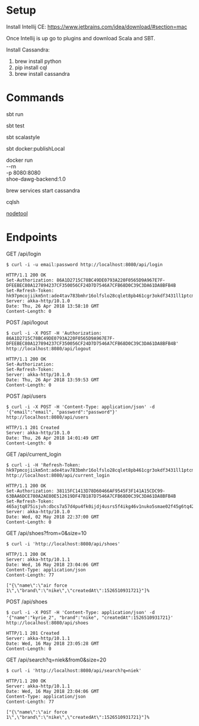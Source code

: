 # Setup
Install Intellij CE: https://www.jetbrains.com/idea/download/#section=mac 

Once Intellij is up go to plugins and download Scala and SBT.

Install Cassandra:
1. brew install python
2. pip install cql
3. brew install cassandra

# Commands

sbt run

sbt test

sbt scalastyle

sbt docker:publishLocal

docker run \
--rn \
-p 8080:8080 \
shoe-dawg-backend:1.0

brew services start cassandra

cqlsh

[nodetool](http://cassandra.apache.org/doc/latest/tools/nodetool/nodetool.html)

# Endpoints

GET /api/login
```
$ curl -i -u email:password http://localhost:8080/api/login

HTTP/1.1 200 OK
Set-Authorization: 86A1D2715C78BC49DE0793A220F0565D9A967E7F-DFEEBEC80A127894237CF350056CF24D7D7546A7CFB68D0C39C3DA61DA8BFB4B
Set-Refresh-Token: hk97pmcojiikm5nt:ade4tav783bmhr16olfslo28cqlet8pb461cgr3okdf3431ll1ptcmq6bg7ic0j9
Server: akka-http/10.1.0
Date: Thu, 26 Apr 2018 13:58:10 GMT
Content-Length: 0
```

POST /api/logout
```
$ curl -i -X POST -H 'Authorization: 86A1D2715C78BC49DE0793A220F0565D9A967E7F-DFEEBEC80A127894237CF350056CF24D7D7546A7CFB68D0C39C3DA61DA8BFB4B' http://localhost:8080/api/logout

HTTP/1.1 200 OK
Set-Authorization:
Set-Refresh-Token:
Server: akka-http/10.1.0
Date: Thu, 26 Apr 2018 13:59:53 GMT
Content-Length: 0
```

POST /api/users
```
$ curl -i -X POST -H 'Content-Type: application/json' -d '{"email":"email", "password":"password"}' http://localhost:8080/api/users

HTTP/1.1 201 Created
Server: akka-http/10.1.0
Date: Thu, 26 Apr 2018 14:01:49 GMT
Content-Length: 0
```

GET /api/current_login
```
$ curl -i -H 'Refresh-Token: hk97pmcojiikm5nt:ade4tav783bmhr16olfslo28cqlet8pb461cgr3okdf3431ll1ptcmq6bg7ic0j9' http://localhost:8080/api/current_login

HTTP/1.1 200 OK
Set-Authorization: 38115FC1413D78D60466AF9545F3F141A15CDC99-63BAA6DCE780A2AE80E512619DF47B187D7546A7CFB68D0C39C3DA61DA8BFB4B
Set-Refresh-Token: 465ajtq875isjvh:dbcs7a57d4pu4fk0ijdj4usrs5f4ikg46v1nuko5smae02f45g6tq42u0shoaats
Server: akka-http/10.1.0
Date: Wed, 02 May 2018 22:37:00 GMT
Content-Length: 0
```

GET /api/shoes?from=0&size=10
```
$ curl -i 'http://localhost:8080/api/shoes'

HTTP/1.1 200 OK
Server: akka-http/10.1.1
Date: Wed, 16 May 2018 23:04:06 GMT
Content-Type: application/json
Content-Length: 77

["{\"name\":\"air force 1\",\"brand\":\"nike\",\"createdAt\":1526510931721}"]%    
```

POST /api/shoes
```
$ curl -i -X POST -H 'Content-Type: application/json' -d '{"name":"kyrie_2", "brand":"nike", "createdAt":1526510931721}' http://localhost:8080/api/shoes 

HTTP/1.1 201 Created
Server: akka-http/10.1.1
Date: Wed, 16 May 2018 23:05:28 GMT
Content-Length: 0
```

GET /api/search?q=niek&from0&size=20
```
$ curl -i 'http://localhost:8080/api/search?q=niek'

HTTP/1.1 200 OK
Server: akka-http/10.1.1
Date: Wed, 16 May 2018 23:04:06 GMT
Content-Type: application/json
Content-Length: 77

["{\"name\":\"air force 1\",\"brand\":\"nike\",\"createdAt\":1526510931721}"]%    
```
